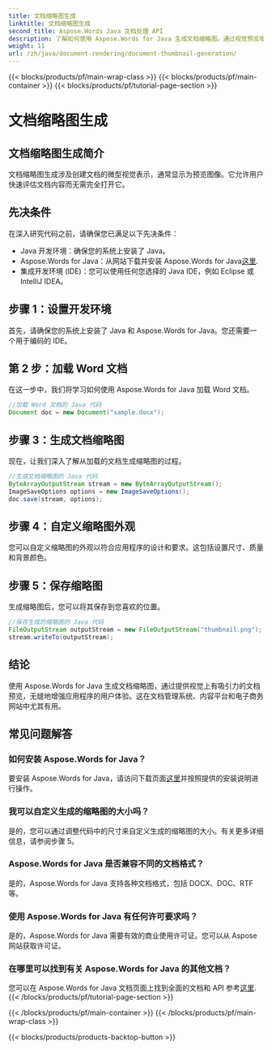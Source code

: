 ```yaml
---
title: 文档缩略图生成
linktitle: 文档缩略图生成
second_title: Aspose.Words Java 文档处理 API
description: 了解如何使用 Aspose.Words for Java 生成文档缩略图。通过视觉预览增强用户体验。
weight: 11
url: /zh/java/document-rendering/document-thumbnail-generation/
---
```


{{< blocks/products/pf/main-wrap-class >}}
{{< blocks/products/pf/main-container >}}
{{< blocks/products/pf/tutorial-page-section >}}

# 文档缩略图生成


## 文档缩略图生成简介

文档缩略图生成涉及创建文档的微型视觉表示，通常显示为预览图像。它允许用户快速评估文档内容而无需完全打开它。

## 先决条件

在深入研究代码之前，请确保您已满足以下先决条件：

- Java 开发环境：确保您的系统上安装了 Java。
-  Aspose.Words for Java：从网站下载并安装 Aspose.Words for Java[这里](https://releases.aspose.com/words/java/).
- 集成开发环境 (IDE)：您可以使用任何您选择的 Java IDE，例如 Eclipse 或 IntelliJ IDEA。

## 步骤 1：设置开发环境

首先，请确保您的系统上安装了 Java 和 Aspose.Words for Java。您还需要一个用于编码的 IDE。

## 第 2 步：加载 Word 文档

在这一步中，我们将学习如何使用 Aspose.Words for Java 加载 Word 文档。

```java
//加载 Word 文档的 Java 代码
Document doc = new Document("sample.docx");
```

## 步骤 3：生成文档缩略图

现在，让我们深入了解从加载的文档生成缩略图的过程。

```java
//生成文档缩略图的 Java 代码
ByteArrayOutputStream stream = new ByteArrayOutputStream();
ImageSaveOptions options = new ImageSaveOptions();
doc.save(stream, options);
```

## 步骤 4：自定义缩略图外观

您可以自定义缩略图的外观以符合应用程序的设计和要求。这包括设置尺寸、质量和背景颜色。

## 步骤 5：保存缩略图

生成缩略图后，您可以将其保存到您喜欢的位置。

```java
//保存生成的缩略图的 Java 代码
FileOutputStream outputStream = new FileOutputStream("thumbnail.png");
stream.writeTo(outputStream);
```

## 结论

使用 Aspose.Words for Java 生成文档缩略图，通过提供视觉上有吸引力的文档预览，无缝地增强应用程序的用户体验。这在文档管理系统、内容平台和电子商务网站中尤其有用。

## 常见问题解答

### 如何安装 Aspose.Words for Java？

要安装 Aspose.Words for Java，请访问下载页面[这里](https://releases.aspose.com/words/java/)并按照提供的安装说明进行操作。

### 我可以自定义生成的缩略图的大小吗？

是的，您可以通过调整代码中的尺寸来自定义生成的缩略图的大小。有关更多详细信息，请参阅步骤 5。

### Aspose.Words for Java 是否兼容不同的文档格式？

是的，Aspose.Words for Java 支持各种文档格式，包括 DOCX、DOC、RTF 等。

### 使用 Aspose.Words for Java 有任何许可要求吗？

是的，Aspose.Words for Java 需要有效的商业使用许可证。您可以从 Aspose 网站获取许可证。

### 在哪里可以找到有关 Aspose.Words for Java 的其他文档？

您可以在 Aspose.Words for Java 文档页面上找到全面的文档和 API 参考[这里](https://reference.aspose.com/words/java/).
{{< /blocks/products/pf/tutorial-page-section >}}

{{< /blocks/products/pf/main-container >}}
{{< /blocks/products/pf/main-wrap-class >}}

{{< blocks/products/products-backtop-button >}}
